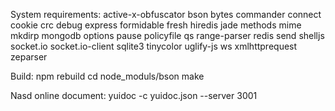 System requirements:
  active-x-obfuscator
  bson
  bytes
  commander
  connect
  cookie
  crc
  debug
  express
  formidable
  fresh
  hiredis
  jade
  methods
  mime
  mkdirp
  mongodb
  options
  pause
  policyfile
  qs
  range-parser
  redis
  send
  shelljs
  socket.io
  socket.io-client
  sqlite3
  tinycolor
  uglify-js
  ws
  xmlhttprequest
  zeparser

Build:
  npm rebuild
  cd node_moduls/bson
  make

Nasd online document:
  yuidoc -c yuidoc.json --server 3001


